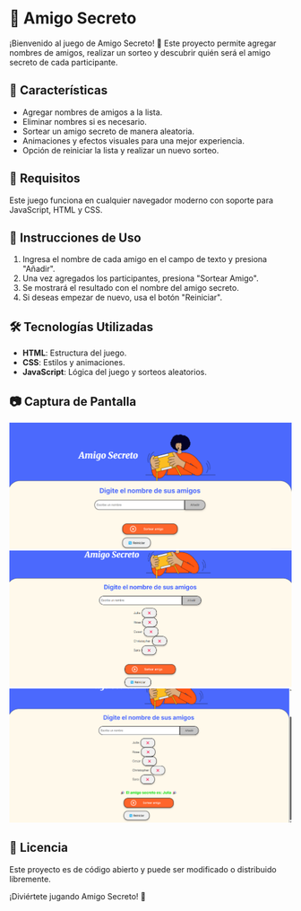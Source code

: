 # 🎁 Amigo Secreto

¡Bienvenido al juego de Amigo Secreto! 🎉 Este proyecto permite agregar nombres de amigos, realizar un sorteo y descubrir quién será el amigo secreto de cada participante.

## 🚀 Características
- Agregar nombres de amigos a la lista.
- Eliminar nombres si es necesario.
- Sortear un amigo secreto de manera aleatoria.
- Animaciones y efectos visuales para una mejor experiencia.
- Opción de reiniciar la lista y realizar un nuevo sorteo.

## 📜 Requisitos
Este juego funciona en cualquier navegador moderno con soporte para JavaScript, HTML y CSS.

## 📌 Instrucciones de Uso
1. Ingresa el nombre de cada amigo en el campo de texto y presiona "Añadir".
2. Una vez agregados los participantes, presiona "Sortear Amigo".
3. Se mostrará el resultado con el nombre del amigo secreto.
4. Si deseas empezar de nuevo, usa el botón "Reiniciar".

## 🛠️ Tecnologías Utilizadas
- **HTML**: Estructura del juego.
- **CSS**: Estilos y animaciones.
- **JavaScript**: Lógica del juego y sorteos aleatorios.

## 📷 Captura de Pantalla
![Bienvenida al juego](./assets/inicio.png)
![Ingreso de nombres](./assets/ingresar_amigos.png)
![Sorteo de nombres](./assets/amigo_secreto.png)


## 📜 Licencia
Este proyecto es de código abierto y puede ser modificado o distribuido libremente.

¡Diviértete jugando Amigo Secreto! 🎊
